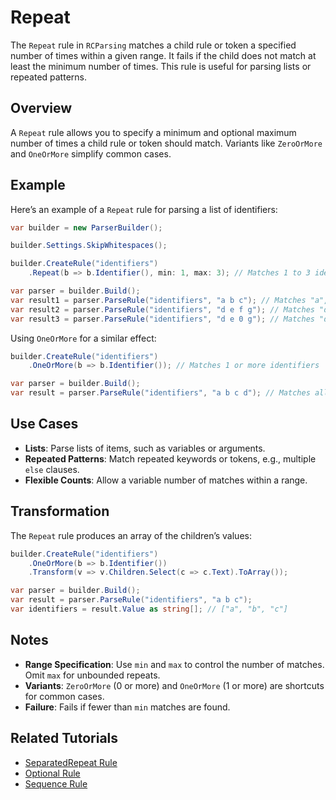 # Repeat

The `Repeat` rule in `RCParsing` matches a child rule or token a specified number of times within a given range. It fails if the child does not match at least the minimum number of times. This rule is useful for parsing lists or repeated patterns.

## Overview

A `Repeat` rule allows you to specify a minimum and optional maximum number of times a child rule or token should match. Variants like `ZeroOrMore` and `OneOrMore` simplify common cases.

## Example

Here’s an example of a `Repeat` rule for parsing a list of identifiers:

```csharp
var builder = new ParserBuilder();

builder.Settings.SkipWhitespaces();

builder.CreateRule("identifiers")
    .Repeat(b => b.Identifier(), min: 1, max: 3); // Matches 1 to 3 identifiers

var parser = builder.Build();
var result1 = parser.ParseRule("identifiers", "a b c"); // Matches "a", "b", "c"
var result2 = parser.ParseRule("identifiers", "d e f g"); // Matches "d", "e", "f"
var result3 = parser.ParseRule("identifiers", "d e 0 g"); // Matches "d", "e"
```

Using `OneOrMore` for a similar effect:

```csharp
builder.CreateRule("identifiers")
    .OneOrMore(b => b.Identifier()); // Matches 1 or more identifiers

var parser = builder.Build();
var result = parser.ParseRule("identifiers", "a b c d"); // Matches all identifiers
```

## Use Cases

- **Lists**: Parse lists of items, such as variables or arguments.
- **Repeated Patterns**: Match repeated keywords or tokens, e.g., multiple `else` clauses.
- **Flexible Counts**: Allow a variable number of matches within a range.

## Transformation

The `Repeat` rule produces an array of the children’s values:

```csharp
builder.CreateRule("identifiers")
    .OneOrMore(b => b.Identifier())
    .Transform(v => v.Children.Select(c => c.Text).ToArray());

var parser = builder.Build();
var result = parser.ParseRule("identifiers", "a b c");
var identifiers = result.Value as string[]; // ["a", "b", "c"]
```

## Notes

- **Range Specification**: Use `min` and `max` to control the number of matches. Omit `max` for unbounded repeats.
- **Variants**: `ZeroOrMore` (0 or more) and `OneOrMore` (1 or more) are shortcuts for common cases.
- **Failure**: Fails if fewer than `min` matches are found.

## Related Tutorials

- [SeparatedRepeat Rule](separated-repeat)
- [Optional Rule](optional)
- [Sequence Rule](sequence)